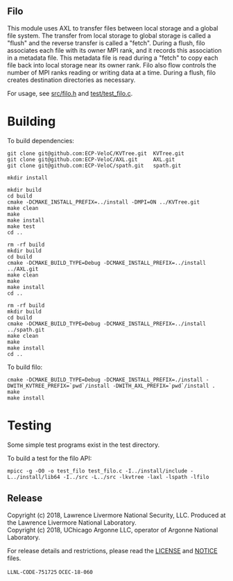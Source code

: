 ## Filo
This module uses AXL to transfer files between local storage and a global file system.
The transfer from local storage to global storage is called a "flush" and the reverse transfer is called a "fetch".
During a flush, filo associates each file with its owner MPI rank, and it records this association in a metadata file.
This metadata file is read during a "fetch" to copy each file back into local storage near its owner rank.
Filo also flow controls the number of MPI ranks reading or writing data at a time.
During a flush, filo creates destination directories as necessary.

For usage, see [src/filo.h](src/filo.h) and [test/test\_filo.c](test/test_filo.c).

# Building

To build dependencies:

    git clone git@github.com:ECP-VeloC/KVTree.git  KVTree.git
    git clone git@github.com:ECP-VeloC/AXL.git     AXL.git
    git clone git@github.com:ECP-VeloC/spath.git   spath.git

    mkdir install

    mkdir build
    cd build
    cmake -DCMAKE_INSTALL_PREFIX=../install -DMPI=ON ../KVTree.git
    make clean
    make
    make install
    make test
    cd ..

    rm -rf build
    mkdir build
    cd build
    cmake -DCMAKE_BUILD_TYPE=Debug -DCMAKE_INSTALL_PREFIX=../install ../AXL.git
    make clean
    make
    make install
    cd ..

    rm -rf build
    mkdir build
    cd build
    cmake -DCMAKE_BUILD_TYPE=Debug -DCMAKE_INSTALL_PREFIX=../install ../spath.git
    make clean
    make
    make install
    cd ..

To build filo:

    cmake -DCMAKE_BUILD_TYPE=Debug -DCMAKE_INSTALL_PREFIX=./install -DWITH_KVTREE_PREFIX=`pwd`/install -DWITH_AXL_PREFIX=`pwd`/install .
    make
    make install

# Testing
Some simple test programs exist in the test directory.

To build a test for the filo API:

    mpicc -g -O0 -o test_filo test_filo.c -I../install/include -L../install/lib64 -I../src -L../src -lkvtree -laxl -lspath -lfilo

## Release

Copyright (c) 2018, Lawrence Livermore National Security, LLC.
Produced at the Lawrence Livermore National Laboratory.
<br>
Copyright (c) 2018, UChicago Argonne LLC, operator of Argonne National Laboratory.


For release details and restrictions, please read the [LICENSE]() and [NOTICE]() files.

`LLNL-CODE-751725` `OCEC-18-060`
